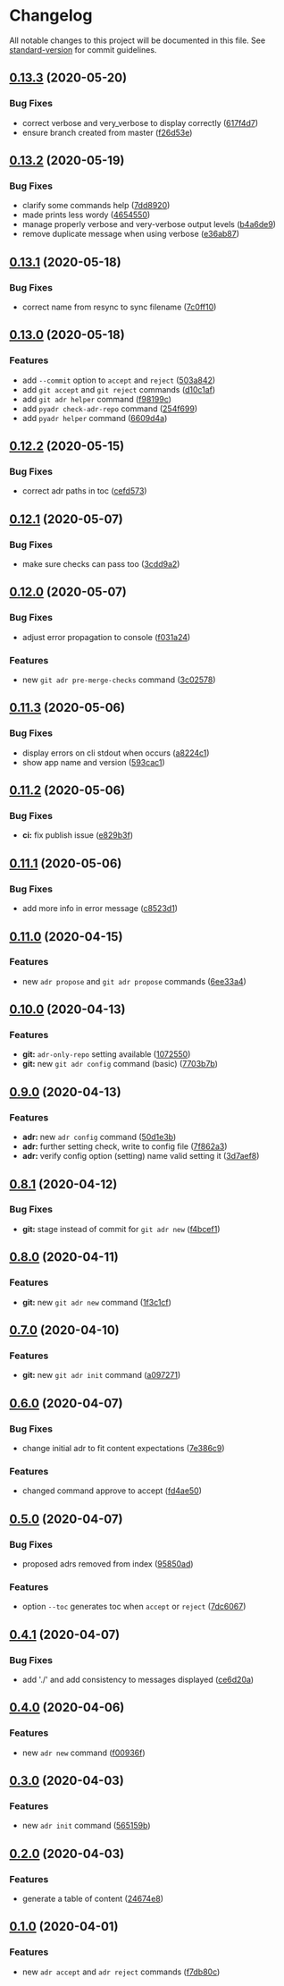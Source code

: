 # Changelog

All notable changes to this project will be documented in this file. See [standard-version](https://github.com/conventional-changelog/standard-version) for commit guidelines.

## [0.13.3](https://github.com/opinionated-digital-center/pyadr/compare/v0.13.2...v0.13.3) (2020-05-20)


### Bug Fixes

* correct verbose and very_verbose to display correctly ([617f4d7](https://github.com/opinionated-digital-center/pyadr/commit/617f4d7a46445984ac70e453d3e55dcd2cf7b3e7))
* ensure branch created from master ([f26d53e](https://github.com/opinionated-digital-center/pyadr/commit/f26d53eb5c6eed20342e724cfa1d4af3a53a37c8))

## [0.13.2](https://github.com/opinionated-digital-center/pyadr/compare/v0.13.1...v0.13.2) (2020-05-19)


### Bug Fixes

* clarify some commands help ([7dd8920](https://github.com/opinionated-digital-center/pyadr/commit/7dd8920ae934efb89ad765233e3ba28c461c79c0))
* made prints less wordy ([4654550](https://github.com/opinionated-digital-center/pyadr/commit/465455063db81de8d5a7f9e778af103cd2952dc3))
* manage properly verbose and very-verbose output levels ([b4a6de9](https://github.com/opinionated-digital-center/pyadr/commit/b4a6de980f956ef05db0367d7aa6829ac6987246))
* remove duplicate message when using verbose ([e36ab87](https://github.com/opinionated-digital-center/pyadr/commit/e36ab877959be464ac9315014d9a6aab1ea879c8))

## [0.13.1](https://github.com/opinionated-digital-center/pyadr/compare/v0.13.0...v0.13.1) (2020-05-18)


### Bug Fixes

* correct name from resync to sync filename ([7c0ff10](https://github.com/opinionated-digital-center/pyadr/commit/7c0ff109e5926d639c485db006edd7cbbc67492d))

## [0.13.0](https://github.com/opinionated-digital-center/pyadr/compare/v0.12.2...v0.13.0) (2020-05-18)


### Features

* add `--commit` option to `accept` and `reject` ([503a842](https://github.com/opinionated-digital-center/pyadr/commit/503a842e1c94e21081d9e44f7e2bf9a8383ca7ee))
* add `git accept` and `git reject` commands ([d10c1af](https://github.com/opinionated-digital-center/pyadr/commit/d10c1afa233c103c4e829ba7e0abc108bb33d8cf))
* add `git adr helper` command ([f98199c](https://github.com/opinionated-digital-center/pyadr/commit/f98199c49ccbbdf2adbd768e925c8093afd1654d))
* add `pyadr check-adr-repo` command ([254f699](https://github.com/opinionated-digital-center/pyadr/commit/254f69968b147f5f62113a18353f3612c3875bc5))
* add `pyadr helper` command ([6609d4a](https://github.com/opinionated-digital-center/pyadr/commit/6609d4a8d3145c9927be70c158fba6faad15cc9b))

## [0.12.2](https://github.com/opinionated-digital-center/pyadr/compare/v0.12.1...v0.12.2) (2020-05-15)


### Bug Fixes

* correct adr paths in toc ([cefd573](https://github.com/opinionated-digital-center/pyadr/commit/cefd5737b6095d31f55ad87e8c13f84c56c27734))

## [0.12.1](https://github.com/opinionated-digital-center/pyadr/compare/v0.12.0...v0.12.1) (2020-05-07)


### Bug Fixes

* make sure checks can pass too ([3cdd9a2](https://github.com/opinionated-digital-center/pyadr/commit/3cdd9a280104716e4d1a46887c80a877816547fe))

## [0.12.0](https://github.com/opinionated-digital-center/pyadr/compare/v0.11.3...v0.12.0) (2020-05-07)


### Bug Fixes

* adjust error propagation to console ([f031a24](https://github.com/opinionated-digital-center/pyadr/commit/f031a24c85c9227be6f8771305b5cc022105082d))


### Features

* new `git adr pre-merge-checks` command ([3c02578](https://github.com/opinionated-digital-center/pyadr/commit/3c025782584ad9f69bb27ac869ac5f6f1f417a74))

## [0.11.3](https://github.com/opinionated-digital-center/pyadr/compare/v0.11.2...v0.11.3) (2020-05-06)


### Bug Fixes

* display errors on cli stdout when occurs ([a8224c1](https://github.com/opinionated-digital-center/pyadr/commit/a8224c1e4b58da8ea1d88523f22f051995d95b74))
* show app name and version ([593cac1](https://github.com/opinionated-digital-center/pyadr/commit/593cac149529da9aca2b8e1707c02608211a2c14))

## [0.11.2](https://github.com/opinionated-digital-center/pyadr/compare/v0.11.1...v0.11.2) (2020-05-06)


### Bug Fixes

* **ci:** fix publish issue ([e829b3f](https://github.com/opinionated-digital-center/pyadr/commit/e829b3f64529c9a3fb742fa07e629ea03720cbfc))

## [0.11.1](https://github.com/opinionated-digital-center/pyadr/compare/v0.11.0...v0.11.1) (2020-05-06)


### Bug Fixes

* add more info in error message ([c8523d1](https://github.com/opinionated-digital-center/pyadr/commit/c8523d105f4578c86ea36360f7487537929394d1))

## [0.11.0](https://github.com/opinionated-digital-center/pyadr/compare/v0.10.0...v0.11.0) (2020-04-15)


### Features

* new `adr propose` and `git adr propose` commands ([6ee33a4](https://github.com/opinionated-digital-center/pyadr/commit/6ee33a4f87c46cb5abf3349f70d62e2294a20d09))

## [0.10.0](https://github.com/opinionated-digital-center/pyadr/compare/v0.9.0...v0.10.0) (2020-04-13)


### Features

* **git:** `adr-only-repo` setting available ([1072550](https://github.com/opinionated-digital-center/pyadr/commit/10725509bffaa50e42ea43a97f2f6d3e189dc193))
* **git:** new `git adr config` command (basic) ([7703b7b](https://github.com/opinionated-digital-center/pyadr/commit/7703b7b3eafa60d1ab163dab42a3cba1a13ca594))

## [0.9.0](https://github.com/opinionated-digital-center/pyadr/compare/v0.8.1...v0.9.0) (2020-04-13)


### Features

* **adr:** new `adr config` command ([50d1e3b](https://github.com/opinionated-digital-center/pyadr/commit/50d1e3b38fe0d022348e88db9a256b8276f1d3c3))
* **adr:** further setting check, write to config file ([7f862a3](https://github.com/opinionated-digital-center/pyadr/commit/7f862a3121313c11990182ca06e0af5c9be9af31))
* **adr:** verify config option (setting) name valid setting it ([3d7aef8](https://github.com/opinionated-digital-center/pyadr/commit/3d7aef8f347d8a9a9b9b9c99743f8b12eb5161c7))

## [0.8.1](https://github.com/opinionated-digital-center/pyadr/compare/v0.8.0...v0.8.1) (2020-04-12)


### Bug Fixes

* **git:** stage instead of commit for `git adr new` ([f4bcef1](https://github.com/opinionated-digital-center/pyadr/commit/f4bcef1eaef72da8ff9e5a3322b1b1170ad76bce))

## [0.8.0](https://github.com/opinionated-digital-center/pyadr/compare/v0.7.0...v0.8.0) (2020-04-11)


### Features

* **git:** new `git adr new` command ([1f3c1cf](https://github.com/opinionated-digital-center/pyadr/commit/1f3c1cff64f81897a33742e619db157a21b96046))

## [0.7.0](https://github.com/opinionated-digital-center/pyadr/compare/v0.6.0...v0.7.0) (2020-04-10)


### Features

* **git:** new `git adr init` command ([a097271](https://github.com/opinionated-digital-center/pyadr/commit/a09727189029cd7c4d47ea18eb89c9ff353ee3dc))

## [0.6.0](https://github.com/opinionated-digital-center/pyadr/compare/v0.5.0...v0.6.0) (2020-04-07)


### Bug Fixes

* change initial adr to fit content expectations ([7e386c9](https://github.com/opinionated-digital-center/pyadr/commit/7e386c98bab14cff16c39fca9f160412baa40ea0))


### Features

* changed command approve to accept ([fd4ae50](https://github.com/opinionated-digital-center/pyadr/commit/fd4ae50e4c5a13eba8c5f3df27a8d6bae911df2f))

## [0.5.0](https://github.com/opinionated-digital-center/pyadr/compare/v0.4.1...v0.5.0) (2020-04-07)


### Bug Fixes

* proposed adrs removed from index ([95850ad](https://github.com/opinionated-digital-center/pyadr/commit/95850adbd2843ef6114c5ea5903feb9773f82799))


### Features

* option `--toc` generates toc when `accept` or `reject` ([7dc6067](https://github.com/opinionated-digital-center/pyadr/commit/7dc60675d2c47036cb244d7a42eaf76f8539ce6a))

## [0.4.1](https://github.com/opinionated-digital-center/pyadr/compare/v0.4.0...v0.4.1) (2020-04-07)


### Bug Fixes

* add './' and add consistency to messages displayed ([ce6d20a](https://github.com/opinionated-digital-center/pyadr/commit/ce6d20adc2497249bbbe5bafbcca1b60a4b5189a))

## [0.4.0](https://github.com/opinionated-digital-center/pyadr/compare/v0.3.0...v0.4.0) (2020-04-06)


### Features

* new `adr new` command ([f00936f](https://github.com/opinionated-digital-center/pyadr/commit/f00936f5757e66c3af9817914af4960e163d6c54))

## [0.3.0](https://github.com/opinionated-digital-center/pyadr/compare/v0.2.0...v0.3.0) (2020-04-03)


### Features

* new `adr init` command ([565159b](https://github.com/opinionated-digital-center/pyadr/commit/565159b928ba2500241ac4211ecf345f75310842))

## [0.2.0](https://github.com/opinionated-digital-center/pyadr/compare/v0.1.0...v0.2.0) (2020-04-03)


### Features

* generate a table of content ([24674e8](https://github.com/opinionated-digital-center/pyadr/commit/24674e8230efbfba15bf488114120a7a9c9e1c1f))

## [0.1.0](https://github.com/opinionated-digital-center/pyadr/compare/v0.0.0...v0.1.0) (2020-04-01)


### Features

* new `adr accept` and `adr reject` commands ([f7db80c](https://github.com/opinionated-digital-center/pyadr/commit/f7db80c62a9a3b48062550d34581e223310a9ca6))
